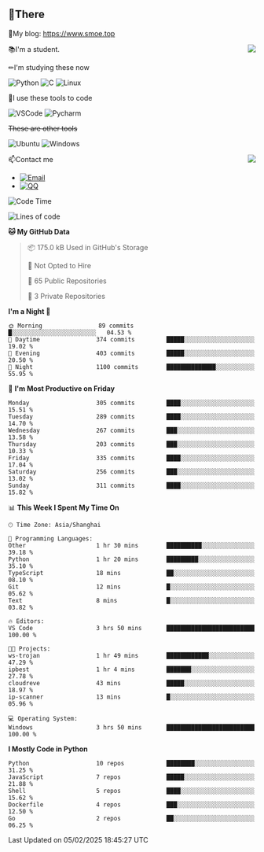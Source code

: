 
## 👏There

📰My blog: https://www.smoe.top

<img align="right" src="https://github-readme-stats.vercel.app/api/top-langs/?username=AkashiCoin"/>


📚I'm a student.

✏I'm studying these now

![Python](https://img.shields.io/badge/-Python-blue?style=flat-square&logo=Python&logoColor=fff)
![C](https://img.shields.io/badge/-C-585858?style=flat-square&logo=C&logoColor=fff)
![Linux](https://img.shields.io/badge/-Linux-black?style=flat-square&logo=Linux&logoColor=fff)

🔨I use these tools to code

![VSCode](https://img.shields.io/badge/-VSCode-blue?style=flat-square&logo=visualstudiocode&logoColor=fff)
![Pycharm](https://img.shields.io/badge/-Pycharm-green?style=flat-square&logo=pycharm&logoColor=fff)

 ~~These are other tools~~

![Ubuntu](https://img.shields.io/badge/-Ubuntu-orange?style=flat-square&logo=Ubuntu&logoColor=fff)
![Windows](https://img.shields.io/badge/-Windows-blue?style=flat-square&logo=Windows&logoColor=fff)

<img align="right" src="https://github-readme-stats.vercel.app/api?username=AkashiCoin" />


📫Contact me

* [![Email](https://img.shields.io/badge/Email-l1040186796@gmail.com-1?style=social&logoColor=fff)](mailto:l1040186796@gmail.com)
* [![QQ](https://img.shields.io/badge/QQ-1040186796-1?style=social&logoColor=fff)](tencent://AddContact/?fromId=45&fromSubId=1&subcmd=all&uin=1040186796&website=www.oicqzone.com)

<!--START_SECTION:waka-->
![Code Time](http://img.shields.io/badge/Code%20Time-1%2C377%20hrs%2044%20mins-blue)

![Lines of code](https://img.shields.io/badge/From%20Hello%20World%20I%27ve%20Written-368.7%20thousand%20lines%20of%20code-blue)

**🐱 My GitHub Data** 

> 📦 175.0 kB Used in GitHub's Storage 
 > 
> 🚫 Not Opted to Hire
 > 
> 📜 65 Public Repositories 
 > 
> 🔑 3 Private Repositories 
 > 
**I'm a Night 🦉** 

```text
🌞 Morning                89 commits          █░░░░░░░░░░░░░░░░░░░░░░░░   04.53 % 
🌆 Daytime                374 commits         █████░░░░░░░░░░░░░░░░░░░░   19.02 % 
🌃 Evening                403 commits         █████░░░░░░░░░░░░░░░░░░░░   20.50 % 
🌙 Night                  1100 commits        ██████████████░░░░░░░░░░░   55.95 % 
```
📅 **I'm Most Productive on Friday** 

```text
Monday                   305 commits         ████░░░░░░░░░░░░░░░░░░░░░   15.51 % 
Tuesday                  289 commits         ████░░░░░░░░░░░░░░░░░░░░░   14.70 % 
Wednesday                267 commits         ███░░░░░░░░░░░░░░░░░░░░░░   13.58 % 
Thursday                 203 commits         ███░░░░░░░░░░░░░░░░░░░░░░   10.33 % 
Friday                   335 commits         ████░░░░░░░░░░░░░░░░░░░░░   17.04 % 
Saturday                 256 commits         ███░░░░░░░░░░░░░░░░░░░░░░   13.02 % 
Sunday                   311 commits         ████░░░░░░░░░░░░░░░░░░░░░   15.82 % 
```


📊 **This Week I Spent My Time On** 

```text
🕑︎ Time Zone: Asia/Shanghai

💬 Programming Languages: 
Other                    1 hr 30 mins        ██████████░░░░░░░░░░░░░░░   39.18 % 
Python                   1 hr 20 mins        █████████░░░░░░░░░░░░░░░░   35.10 % 
TypeScript               18 mins             ██░░░░░░░░░░░░░░░░░░░░░░░   08.10 % 
Git                      12 mins             █░░░░░░░░░░░░░░░░░░░░░░░░   05.62 % 
Text                     8 mins              █░░░░░░░░░░░░░░░░░░░░░░░░   03.82 % 

🔥 Editors: 
VS Code                  3 hrs 50 mins       █████████████████████████   100.00 % 

🐱‍💻 Projects: 
ws-trojan                1 hr 49 mins        ████████████░░░░░░░░░░░░░   47.29 % 
ipbest                   1 hr 4 mins         ███████░░░░░░░░░░░░░░░░░░   27.78 % 
cloudreve                43 mins             █████░░░░░░░░░░░░░░░░░░░░   18.97 % 
ip-scanner               13 mins             █░░░░░░░░░░░░░░░░░░░░░░░░   05.96 % 

💻 Operating System: 
Windows                  3 hrs 50 mins       █████████████████████████   100.00 % 
```

**I Mostly Code in Python** 

```text
Python                   10 repos            ████████░░░░░░░░░░░░░░░░░   31.25 % 
JavaScript               7 repos             █████░░░░░░░░░░░░░░░░░░░░   21.88 % 
Shell                    5 repos             ████░░░░░░░░░░░░░░░░░░░░░   15.62 % 
Dockerfile               4 repos             ███░░░░░░░░░░░░░░░░░░░░░░   12.50 % 
Go                       2 repos             ██░░░░░░░░░░░░░░░░░░░░░░░   06.25 % 
```




 Last Updated on 05/02/2025 18:45:27 UTC
<!--END_SECTION:waka-->
